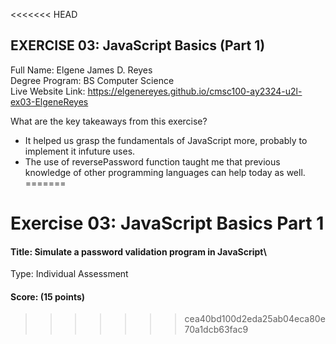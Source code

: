 <<<<<<< HEAD
## EXERCISE 03: JavaScript Basics (Part 1)

Full Name: Elgene James D. Reyes\
Degree Program: BS Computer Science\
Live Website Link: https://elgenereyes.github.io/cmsc100-ay2324-u2l-ex03-ElgeneReyes

What are the key takeaways from this exercise?
- It helped us grasp the fundamentals of JavaScript more, probably to implement it infuture uses.
- The use of reversePassword function taught me that previous knowledge of other programming languages can help today as well.
=======
# Exercise 03: JavaScript Basics Part 1

#### Title: Simulate a password validation program in JavaScript\
Type: Individual Assessment
#### Score: (15 points)
>>>>>>> cea40bd100d2eda25ab04eca80e70a1dcb63fac9


